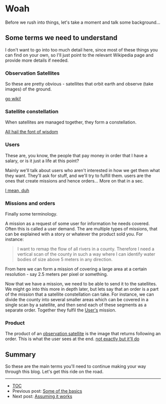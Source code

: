 # Woah
Before we rush into things, let's take a moment and talk some background...

## Some terms we need to understand
I don't want to go into too much detail here, since most of these things you can find on your own, so I'll just point to the relevant Wikipedia page and provide more details if needed.

### Observation Satellites
So these are pretty obvious - satellites that orbit earth and observe (take images) of the ground.

[go wiki!](https://wiki2.org/en/Earth_observation_satellite+Newton)

### Satellite constellation
When satellites are managed together, they form a constellation.

[All hail the font of wisdom](https://wiki2.org/en/Satellite_constellation+Newton)

### Users
These are, you know, the people that pay money in order that I have a salary, or is it just a life at this point?

Mainly we'll talk about users who aren't interested in how we get them what they want. They'll ask for stuff, and we'll try to fulfill them. users are the ones that create missions and hence orders... More on that in a sec.

[I mean, duh](https://wiki2.org/en/User_(computing)+Newton)

### Missions and orders
Finally some terminology.

A mission as a request of some user for information he needs covered. Often this is called a user demand. The are multiple types of missions, that can be explained with a story or whatever the product sold you. For instance:
> I want to remap the flow of all rivers in a county. Therefore I need a vertical scan of the county in such a way where I can identify water bodies of size above 5 meters in any direction.

From here we can form a mission of covering a large area at a certain resolution - say 2.5 meters per pixel or something.

Now that we have a mission, we need to be able to send it to the satellites. We might go into this more in depth later, but lets say that an order is a part of the mission that a satellite constellation can take. For instance, we can divide the county into several smaller areas which can be covered in a single scan by a satellite, and then send each of these segments as a separate order. Together they fulfil the [User's](#users) mission.

### Product
The product of an [observation satellite](#observation-satellite) is the image that returns following an order. This is what the user sees at the end.
[not exactly but it'll do](https://wiki2.org/en/Satellite_photo+Newton)

## Summary
So these are the main terms you'll need to continue making your way through this blog. Let's get this ride on the road.


---
- [TOC](../TOC.md)
- Previous post: [Some of the basics](./posts/Some%20of%20the%20basics.md)
- Next post: [Assuming it works](./posts/Assuming%20it%20works.md)
